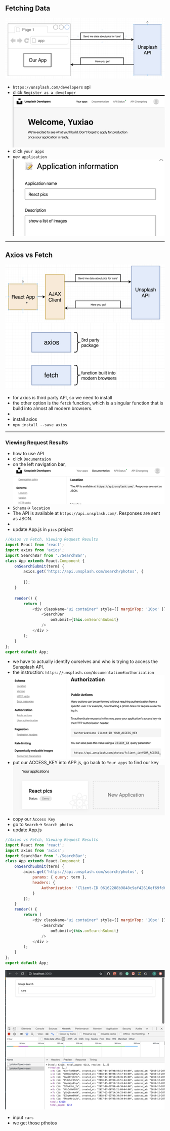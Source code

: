 ## Fetching Data
![](img/2019-12-30-14-24-31.png)
- `https://unsplash.com/developers` api
- click `Register as a developer`
![](img/2019-12-30-14-32-38.png)
- click `your apps`
- `new application`
![](img/2019-12-30-14-41-09.png)
---

## Axios vs Fetch
![](img/2019-12-30-14-47-04.png)
![](img/2019-12-30-14-47-53.png)
- for axios is third party API, so we need to install
- the other option is the `fetch` function, which is a singular function that is build into almost all modern browsers.
- 
- install axios
- `npm install --save axios`
---


### Viewing Request Results
- how to use API
- click `Documentaion`
- on the left navigation bar,
![](img/2019-12-30-15-10-18.png)
- `Schema`-> `location`
- The API is available at `https://api.unsplash.com/`. Responses are sent as JSON.
- 
- update App.js in `pics` project
```js
//Axios vs Fetch, Viewing Request Results
import React from 'react';
import axios from 'axios';
import SearchBar from './SearchBar';
class App extends React.Component {
    onSearchSubmit(term) {
        axios.get('https://api.unsplash.com/search/photos', {

        });
    }

    render() {
        return (
            <div className="ui container" style={{ marginTop: '10px' }}>
                <SearchBar
                    onSubmit={this.onSearchSubmit}
                />
            </div >
        );
    }
};
export default App;
```
- we have to actually identify ourselves and who is trying to access the Sunsplash API.
- the instruction: `https://unsplash.com/documentation#authorization`
![](img/2019-12-30-15-42-05.png)
- put our ACCESS_KEY into APP.js, go back to `Your apps` to find our key
![](img/2019-12-30-15-48-40.png)
- copy our `Access Key`
- go to `Search`-> `Search photos`
- update App.js
```js
//Axios vs Fetch, Viewing Request Results
import React from 'react';
import axios from 'axios';
import SearchBar from './SearchBar';
class App extends React.Component {
    onSearchSubmit(term) {
        axios.get('https://api.unsplash.com/search/photos', {
            params: { query: term },
            headers: {
                Authorization: 'Client-ID 06162288b9848c9af42616ef69fd67b3c13761510fc01192ffa9aaabef240ffb'
            }
        });
    }
    render() {
        return (
            <div className="ui container" style={{ marginTop: '10px' }}>
                <SearchBar
                    onSubmit={this.onSearchSubmit}
                />
            </div >
        );
    }
};
export default App;
```
![](img/2019-12-30-16-01-38.png)
- input `cars`
- we get those pthotos

